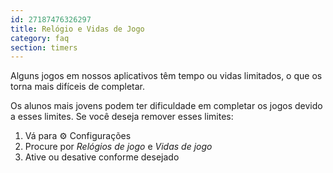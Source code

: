 ```yaml
---
id: 27187476326297
title: Relógio e Vidas de Jogo
category: faq
section: timers
---
```


Alguns jogos em nossos aplicativos têm tempo ou vidas limitados, o que os torna mais difíceis de completar.

Os alunos mais jovens podem ter dificuldade em completar os jogos devido a esses limites. Se você deseja remover esses limites:

1. Vá para ⚙️ Configurações
2. Procure por _Relógios de jogo_ e _Vidas de jogo_ 
3. Ative ou desative conforme desejado